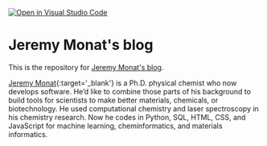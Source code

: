 [![Open in Visual Studio Code](https://img.shields.io/badge/Open%20in-Visal%20Studio%20Code-blue?style=for-the-badge&logo=visualstudiocode)](https://open.vscode.dev/bertiewooster/bertiewooster.github.io)

# Jeremy Monat's blog

This is the repository for [Jeremy Monat's blog](https://bertiewooster.github.io/).

[Jeremy Monat](https://www.linkedin.com/in/jemonat/){:target='_blank'} is a Ph.D. physical chemist who now develops software. He’d like to combine those parts of his background to build tools for scientists to make better materials, chemicals, or biotechnology. He used computational chemistry and laser spectroscopy in his chemistry research. Now he codes in Python, SQL, HTML, CSS, and JavaScript for machine learning, cheminformatics, and materials informatics.
